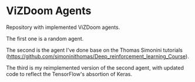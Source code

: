 # ViZDoom Agents

Repository with implemented ViZDoom agents.

The first one is a random agent.

The second is the agent I've done base on the Thomas Simonini tutorials (https://github.com/simoninithomas/Deep_reinforcement_learning_Course).

The third is my reimplemented version of the second agent, with updated code to reflect the TensorFlow's absortion of Keras.

